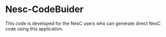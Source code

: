 Nesc-CodeBuider
===============

This code is developed for the NesC users who can generate direct NesC code using this application.
